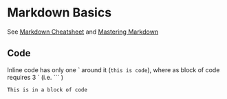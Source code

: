 # Markdown Basics

See [Markdown Cheatsheet](https://github.com/adam-p/markdown-here/wiki/Markdown-Cheatsheet)
and [Mastering Markdown](https://guides.github.com/features/mastering-markdown/)

## Code
Inline code has only one \` around it (`this is code`), where as block of code requires 3 \` (i.e. \`\`\` )
```
This is in a block of code
```
